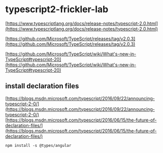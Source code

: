 # typescript2-frickler-lab

[https://www.typescriptlang.org/docs/release-notes/typescript-2.0.html](https://www.typescriptlang.org/docs/release-notes/typescript-2.0.html)

[https://github.com/Microsoft/TypeScript/releases/tag/v2.0.3](https://github.com/Microsoft/TypeScript/releases/tag/v2.0.3)

[https://github.com/Microsoft/TypeScript/wiki/What's-new-in-TypeScript#typescript-20](https://github.com/Microsoft/TypeScript/wiki/What's-new-in-TypeScript#typescript-20)


## install declaration files
[https://blogs.msdn.microsoft.com/typescript/2016/09/22/announcing-typescript-2-0/](https://blogs.msdn.microsoft.com/typescript/2016/09/22/announcing-typescript-2-0/)
[https://blogs.msdn.microsoft.com/typescript/2016/06/15/the-future-of-declaration-files/](https://blogs.msdn.microsoft.com/typescript/2016/06/15/the-future-of-declaration-files/)


```
npm install -s @types/angular
```
